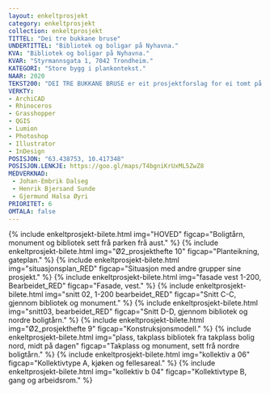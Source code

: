 ```yaml
---
layout: enkeltprosjekt
category: enkeltprosjekt
collection: enkeltprosjekt
TITTEL: "Dei tre bukkane bruse"
UNDERTITTEL: "Bibliotek og boligar på Nyhavna."
KVA: "Bibliotek og boligar på Nyhavna."
KVAR: "Styrmannsgata 1, 7042 Trondheim."
KATEGORI: "Store bygg i plankontekst."
NAAR: 2020
TEKST200: "DEI TRE BUKKANE BRUSE er eit prosjektforslag for ei tomt på Nyhavna i Trondheim. Det er eit offentleg bibliotek med to tilstøtande parkplassar, eit monument og to boligtårn. <br><br> Dette prosjektet forsøkjer å gje biblioteket som unik instans i samfunnet den respekta det fortjenar. Dette er noko som kan vere monumentalt, noko som kan ta plass og syne at det skal stå der det faktisk står. Dagens bibliotek er ikkje berre ei boksamling, men òg eit samlingspunkt, eit informasjonssenter, ein barnepassar, ein hjelpedesk og eit arbeidslokale. Difor er biblioteket delt i fleire soner, der romma vert stillare di lengre opp i etasjane ein kjem. Ein har òg moglegheit til å låne bøker, verkty, frø og meir. <br><br> Boligtårna er ein respons på at ingen ville teikne boligar på Nyhavna, til tross for at det skulle verte ein funksjonell bydel. Boligtårna er i massivtre, og har ein vertikal av betong i sentrum. Dette gjev moglegheita for mange ulike leiligheiter, og her har vi laga eit kollektiv, to- og trespennarar. Det sydlege tårnet har ein kafé i dei to nedste etasjane, og det nordlege har utleige- eller arbeidslokaler i fyrste etasje."
VERKTY:
- ArchiCAD
- Rhinoceros
- Grasshopper
- QGIS
- Lumion
- Photoshop
- Illustrator
- InDesign
POSISJON: "63.438753, 10.417348"
POSISJON.LENKJE: https://goo.gl/maps/T4bgniKrUxML5ZwZ8
MEDVERKNAD: 
 - Johan-Embrik Dalseg
 - Henrik Bjersand Sunde
 - Gjermund Halsa Øyri
PRIORITET: 6
OMTALA: false
---
```

{% include enkeltprosjekt-bilete.html   img="HOVED"                                                             figcap="Boligtårn, monument og bibliotek sett frå parken frå aust." %}
{% include enkeltprosjekt-bilete.html   img="Ø2_prosjekthefte 10"                                               figcap="Planteikning, gateplan." %}
{% include enkeltprosjekt-bilete.html   img="situasjonsplan_RED"                                                figcap="Situasjon med andre grupper sine prosjekt." %}
{% include enkeltprosjekt-bilete.html   img="fasade vest 1-200, Bearbeidet_RED"                                 figcap="Fasade, vest." %}
{% include enkeltprosjekt-bilete.html   img="snitt 02, 1-200 bearbeidet_RED"                                    figcap="Snitt C-C, gjennom bibliotek og monument." %}
{% include enkeltprosjekt-bilete.html   img="snitt03, bearbeidet_RED"                                           figcap="Snitt D-D, gjennom bibliotek og nordre boligtårn." %}
{% include enkeltprosjekt-bilete.html   img="Ø2_prosjekthefte 9"                                                figcap="Konstruksjonsmodell." %}
{% include enkeltprosjekt-bilete.html   img="plass, takplass bibliotek fra takplass bolig nord, midt på dagen"  figcap="Takplass og monument, sett frå nordre boligtårn." %}
{% include enkeltprosjekt-bilete.html   img="kollektiv a 06"                                                    figcap="Kollektivtype A, kjøken og fellesareal." %}
{% include enkeltprosjekt-bilete.html   img="kollektiv b 04"                                                    figcap="Kollektivtype B, gang og arbeidsrom." %}